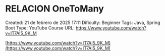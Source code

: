 # RELACION OneToMany

Created: 21 de febrero de 2025 17:11
Dificulty: Beginner
Tags: Java, Spring Boot
Type: YouTube Course
URL: https://www.youtube.com/watch?v=IT7AI5_9K_M

[https://www.youtube.com/watch?v=IT7AI5_9K_M](https://www.youtube.com/watch?v=IT7AI5_9K_M)